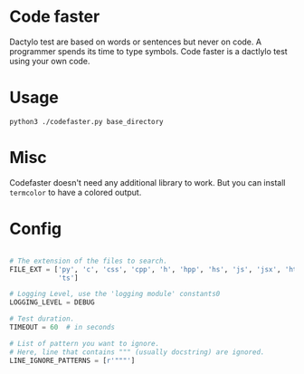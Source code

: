 # Code faster

Dactylo test are based on words or sentences but never on code. A programmer spends its time to type symbols. 
Code faster is a dactlylo test using your own code.

# Usage

`python3 ./codefaster.py base_directory`

# Misc

Codefaster doesn't need any additional library to work. But you can install `termcolor` to have a colored output.

# Config

```python

# The extension of the files to search.
FILE_EXT = ['py', 'c', 'css', 'cpp', 'h', 'hpp', 'hs', 'js', 'jsx', 'html',
            'ts']

# Logging Level, use the 'logging module' constants0
LOGGING_LEVEL = DEBUG

# Test duration. 
TIMEOUT = 60  # in seconds

# List of pattern you want to ignore.
# Here, line that contains """ (usually docstring) are ignored.
LINE_IGNORE_PATTERNS = [r'"""']
```

